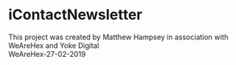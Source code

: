 # iContactNewsletter
This project was created by Matthew Hampsey in association with WeAreHex and Yoke Digital
<br>
WeAreHex-27-02-2019
